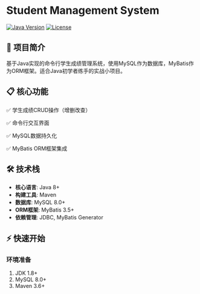 # Student Management System

[![Java Version](https://img.shields.io/badge/Java-8%2B-orange)](https://java.com)
[![License](https://img.shields.io/badge/License-MIT-blue)](LICENSE)

## 🚀 项目简介
基于Java实现的命令行学生成绩管理系统，使用MySQL作为数据库，MyBatis作为ORM框架。适合Java初学者练手的实战小项目。

## 📋 核心功能
✅ 学生成绩CRUD操作（增删改查）

✅ 命令行交互界面

✅ MySQL数据持久化

✅ MyBatis ORM框架集成

## 🛠️ 技术栈
- **核心语言**: Java 8+
- **构建工具**: Maven
- **数据库**: MySQL 8.0+
- **ORM框架**: MyBatis 3.5+
- **依赖管理**: JDBC, MyBatis Generator

## ⚡ 快速开始

### 环境准备
1. JDK 1.8+
2. MySQL 8.0+
3. Maven 3.6+
